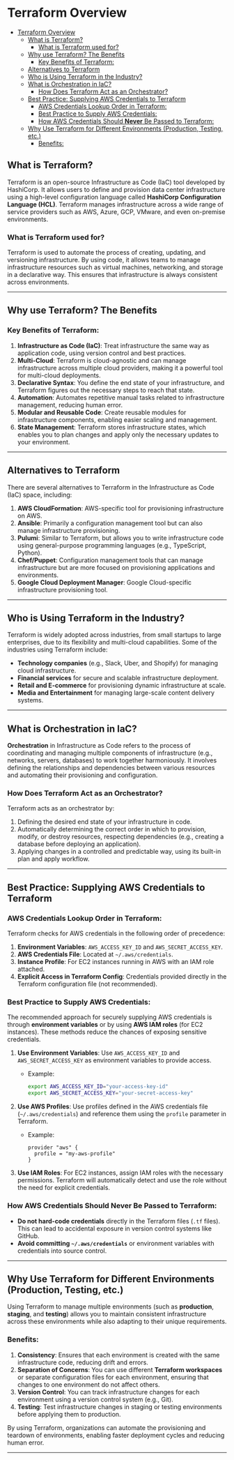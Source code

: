 # Terraform Overview
- [Terraform Overview](#terraform-overview)
  - [What is Terraform?](#what-is-terraform)
    - [What is Terraform used for?](#what-is-terraform-used-for)
  - [Why use Terraform? The Benefits](#why-use-terraform-the-benefits)
    - [Key Benefits of Terraform:](#key-benefits-of-terraform)
  - [Alternatives to Terraform](#alternatives-to-terraform)
  - [Who is Using Terraform in the Industry?](#who-is-using-terraform-in-the-industry)
  - [What is Orchestration in IaC?](#what-is-orchestration-in-iac)
    - [How Does Terraform Act as an Orchestrator?](#how-does-terraform-act-as-an-orchestrator)
  - [Best Practice: Supplying AWS Credentials to Terraform](#best-practice-supplying-aws-credentials-to-terraform)
    - [AWS Credentials Lookup Order in Terraform:](#aws-credentials-lookup-order-in-terraform)
    - [Best Practice to Supply AWS Credentials:](#best-practice-to-supply-aws-credentials)
    - [How AWS Credentials Should **Never** Be Passed to Terraform:](#how-aws-credentials-should-never-be-passed-to-terraform)
  - [Why Use Terraform for Different Environments (Production, Testing, etc.)](#why-use-terraform-for-different-environments-production-testing-etc)
    - [Benefits:](#benefits)

## What is Terraform?
Terraform is an open-source Infrastructure as Code (IaC) tool developed by HashiCorp. It allows users to define and provision data center infrastructure using a high-level configuration language called **HashiCorp Configuration Language (HCL)**. Terraform manages infrastructure across a wide range of service providers such as AWS, Azure, GCP, VMware, and even on-premise environments.

### What is Terraform used for?
Terraform is used to automate the process of creating, updating, and versioning infrastructure. By using code, it allows teams to manage infrastructure resources such as virtual machines, networking, and storage in a declarative way. This ensures that infrastructure is always consistent across environments.

---

## Why use Terraform? The Benefits

### Key Benefits of Terraform:
1. **Infrastructure as Code (IaC)**: Treat infrastructure the same way as application code, using version control and best practices.
2. **Multi-Cloud**: Terraform is cloud-agnostic and can manage infrastructure across multiple cloud providers, making it a powerful tool for multi-cloud deployments.
3. **Declarative Syntax**: You define the end state of your infrastructure, and Terraform figures out the necessary steps to reach that state.
4. **Automation**: Automates repetitive manual tasks related to infrastructure management, reducing human error.
5. **Modular and Reusable Code**: Create reusable modules for infrastructure components, enabling easier scaling and management.
6. **State Management**: Terraform stores infrastructure states, which enables you to plan changes and apply only the necessary updates to your environment.

---

## Alternatives to Terraform
There are several alternatives to Terraform in the Infrastructure as Code (IaC) space, including:

1. **AWS CloudFormation**: AWS-specific tool for provisioning infrastructure on AWS.
2. **Ansible**: Primarily a configuration management tool but can also manage infrastructure provisioning.
3. **Pulumi**: Similar to Terraform, but allows you to write infrastructure code using general-purpose programming languages (e.g., TypeScript, Python).
4. **Chef/Puppet**: Configuration management tools that can manage infrastructure but are more focused on provisioning applications and environments.
5. **Google Cloud Deployment Manager**: Google Cloud-specific infrastructure provisioning tool.

---

## Who is Using Terraform in the Industry?
Terraform is widely adopted across industries, from small startups to large enterprises, due to its flexibility and multi-cloud capabilities. Some of the industries using Terraform include:

- **Technology companies** (e.g., Slack, Uber, and Shopify) for managing cloud infrastructure.
- **Financial services** for secure and scalable infrastructure deployment.
- **Retail and E-commerce** for provisioning dynamic infrastructure at scale.
- **Media and Entertainment** for managing large-scale content delivery systems.

---

## What is Orchestration in IaC?
**Orchestration** in Infrastructure as Code refers to the process of coordinating and managing multiple components of infrastructure (e.g., networks, servers, databases) to work together harmoniously. It involves defining the relationships and dependencies between various resources and automating their provisioning and configuration.

### How Does Terraform Act as an Orchestrator?
Terraform acts as an orchestrator by:
1. Defining the desired end state of your infrastructure in code.
2. Automatically determining the correct order in which to provision, modify, or destroy resources, respecting dependencies (e.g., creating a database before deploying an application).
3. Applying changes in a controlled and predictable way, using its built-in plan and apply workflow.

---

## Best Practice: Supplying AWS Credentials to Terraform

### AWS Credentials Lookup Order in Terraform:
Terraform checks for AWS credentials in the following order of precedence:
1. **Environment Variables**: `AWS_ACCESS_KEY_ID` and `AWS_SECRET_ACCESS_KEY`.
2. **AWS Credentials File**: Located at `~/.aws/credentials`.
3. **Instance Profile**: For EC2 instances running in AWS with an IAM role attached.
4. **Explicit Access in Terraform Config**: Credentials provided directly in the Terraform configuration file (not recommended).

### Best Practice to Supply AWS Credentials:
The recommended approach for securely supplying AWS credentials is through **environment variables** or by using **AWS IAM roles** (for EC2 instances). These methods reduce the chances of exposing sensitive credentials.

1. **Use Environment Variables**: Use `AWS_ACCESS_KEY_ID` and `AWS_SECRET_ACCESS_KEY` as environment variables to provide access.
   - Example:
     ```bash
     export AWS_ACCESS_KEY_ID="your-access-key-id"
     export AWS_SECRET_ACCESS_KEY="your-secret-access-key"
     ```

2. **Use AWS Profiles**: Use profiles defined in the AWS credentials file (`~/.aws/credentials`) and reference them using the `profile` parameter in Terraform.
   - Example:
     ```hcl
     provider "aws" {
       profile = "my-aws-profile"
     }
     ```

3. **Use IAM Roles**: For EC2 instances, assign IAM roles with the necessary permissions. Terraform will automatically detect and use the role without the need for explicit credentials.

### How AWS Credentials Should **Never** Be Passed to Terraform:
- **Do not hard-code credentials** directly in the Terraform files (`.tf` files). This can lead to accidental exposure in version control systems like GitHub.
- **Avoid committing `~/.aws/credentials`** or environment variables with credentials into source control.

---

## Why Use Terraform for Different Environments (Production, Testing, etc.)
Using Terraform to manage multiple environments (such as **production**, **staging**, and **testing**) allows you to maintain consistent infrastructure across these environments while also adapting to their unique requirements.

### Benefits:
1. **Consistency**: Ensures that each environment is created with the same infrastructure code, reducing drift and errors.
2. **Separation of Concerns**: You can use different **Terraform workspaces** or separate configuration files for each environment, ensuring that changes to one environment do not affect others.
3. **Version Control**: You can track infrastructure changes for each environment using a version control system (e.g., Git).
4. **Testing**: Test infrastructure changes in staging or testing environments before applying them to production.

By using Terraform, organizations can automate the provisioning and teardown of environments, enabling faster deployment cycles and reducing human error.

---